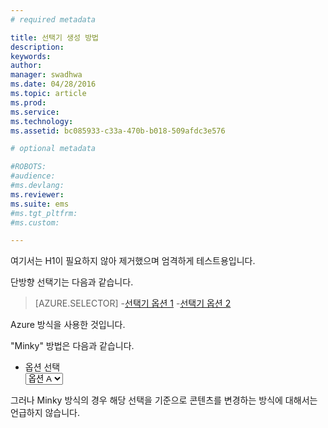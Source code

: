 ```yaml
---
# required metadata

title: 선택기 생성 방법
description:
keywords:
author: 
manager: swadhwa
ms.date: 04/28/2016
ms.topic: article
ms.prod:
ms.service:
ms.technology:
ms.assetid: bc085933-c33a-470b-b018-509afdc3e576

# optional metadata

#ROBOTS:
#audience:
#ms.devlang:
ms.reviewer: 
ms.suite: ems
#ms.tgt_pltfrm:
#ms.custom:

---
```


여기서는 H1이 필요하지 않아 제거했으며 엄격하게 테스트용입니다.

단방향 선택기는 다음과 같습니다.

> [AZURE.SELECTOR]
-[선택기 옵션 1](lp-selector1.md)
-[선택기 옵션 2](lp-selector2.md)

Azure 방식을 사용한 것입니다.

"Minky" 방법은 다음과 같습니다.
<ul class="document-ui">
  <li>
    <div class="dropdown-container">
      <label for="dropdown">옵션 선택</label>
      <div class="dropdown">
        <select>
          <option value="option-a">옵션 A</option>
          <option value="option-b">옵션 B</option>
        </select>
      </div>
</li>
</ul>

그러나 Minky 방식의 경우 해당 선택을 기준으로 콘텐츠를 변경하는 방식에 대해서는 언급하지 않습니다.

<!--HONumber=Apr16_HO2-->


